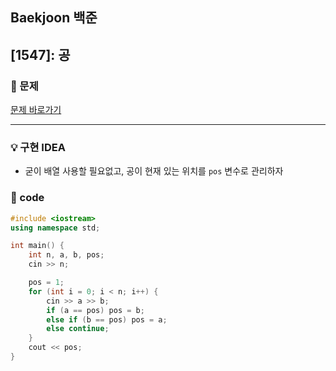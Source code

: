 ## Baekjoon 백준

## [1547]: 공

### 🌴 문제

[문제 바로가기](https://www.acmicpc.net/problem/1547) <br>

---

### 💡 구현 IDEA

- 굳이 배열 사용할 필요없고, 공이 현재 있는 위치를 `pos` 변수로 관리하자

### 🤠 code

```c++
#include <iostream>
using namespace std;

int main() {
	int n, a, b, pos;
	cin >> n;

	pos = 1;
	for (int i = 0; i < n; i++) {
		cin >> a >> b;
		if (a == pos) pos = b;
		else if (b == pos) pos = a;
		else continue;
	}
	cout << pos;
}
```
